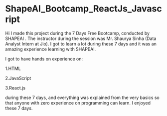 # ShapeAI_Bootcamp_ReactJs_Javascript
Hi I made this project during the 7 Days Free Bootcamp, conducted by SHAPEAI . The instructor during the session was Mr. Shaurya Sinha (Data Analyst Intern at Jio). I got to learn a lot during these 7 days and it was an amazing experience learning with SHAPEAI.

I got to have hands on experience on:

1.HTML

2.JavaScript

3.React.js

during these 7 days, and everything was explained from the very basics so that anyone with zero experience on programming can learn. I enjoyed these 7 days.
